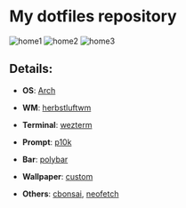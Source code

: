 # My dotfiles repository

![home1](img/home1.png)
![home2](img/home2.png)
![home3](img/home3.png)

## Details:
+ **OS**: [Arch](https://archlinux.org/)

+ **WM**: [herbstluftwm](https://herbstluftwm.org/)

+ **Terminal**: [wezterm](https://wezfurlong.org/wezterm/)

+ **Prompt**: [p10k](https://github.com/romkatv/powerlevel10k)

+ **Bar**: [polybar](https://polybar.github.io/)

+ **Wallpaper**: [custom](https://ember.idjo.cc/images/wallpaper.png)

+ **Others**: [cbonsai](https://gitlab.com/jallbrit/cbonsai), [neofetch](https://github.com/dylanaraps/neofetch)
